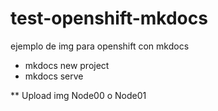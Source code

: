 # test-openshift-mkdocs

ejemplo de img para openshift con mkdocs

- mkdocs new project
- mkdocs serve


** Upload img Node00 o Node01
